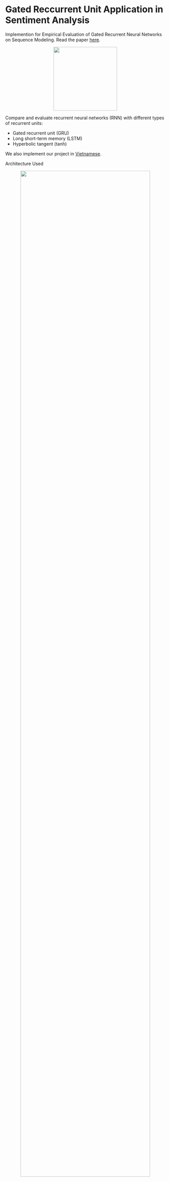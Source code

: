 # Gated Reccurrent Unit Application in Sentiment Analysis
Implemention for Empirical Evaluation of Gated Recurrent Neural Networks on Sequence Modeling. Read the paper [here](https://arxiv.org/pdf/1412.3555.pdf).

<p align="center">
    <img src='https://storage.googleapis.com/protonx-cloud-storage/transformer/protonx-transf.png' width=200 class="center">
</p>

Compare and evaluate recurrent neural networks (RNN) with different types of recurrent units: 
- Gated recurrent unit (GRU)
- Long short-term memory (LSTM)
- Hyperbolic tangent (tanh)

We also implement our project in [Vietnamese](https://docs.google.com/document/d/1GHZIDAyfCL2O-PVPVyQJdcQ8FxdkPGA4-AQd3cCYoMQ/edit?usp=sharing).

Architecture Used
<p align="center">
    <img src='./assets/architecture.png' width="90%" class="center">
</p>

Advisor: [Ngoc Nguyen](https://github.com/bangoc123)

Authors: [Duong Tran](https://github.com/ttduongtran), [Dung Nguyen](https://github.com/anhdungpro97), [Sang Nguyen](https://github.com/joeeislovely)



## I.  Setup Environment

- Step 1: Create the environment (Make sure you have installed the lastest [Miniconda](https://docs.conda.io/en/latest/miniconda.html))

```python
conda env create -f environment.yml
```

- Step 2: Activate the environment
```
conda activate gru
```

## II.  Set up your dataset

- Your dataset must be a `.csv` file.
- You should remember the directory where you put the dataset in order to use it for training.
	+ The default directory is `../data/..`.
	+ For example: `../data/IMDB_Dataset.csv`.
- You can use the default `IMDB_Dataset.csv` or `IMDB_Dataset_mini.csv` which are available in `../data`.
- More about the IMDB_Dataset at [Kaggle](https://www.kaggle.com/lakshmi25npathi/imdb-dataset-of-50k-movie-reviews). 

- If you use another dataset, remember that your dataset should be same as this architecture.

| data_name   |   data_label      |
|----------|:-------------:|
| Training sentence 1       |  label 1|
| Trainning sentence 2              |    label 2 |
| ...              |    ... |

- For example: `IMDB_Dataset.csv`

| review   |   sentiment      |
|----------|:-------------:|
| What a disappointment! Piper Perabo...       |  negative|
| I love this movie. It was one of my favorite m...             |    positive |
| ...              |    ... |
	

- References: [ProtonX-Transformer](https://github.com/bangoc123/transformer) and [ProtonX-NLPMixer](https://github.com/bangoc123/mlp-mixer)

## III. Training Process

Training script:


```python

!python train.py --epochs ${epochs} 
                --model-folder ${model_folder}
                --checkpoint-folder ${checkpoint_folder}
                --data-path ${data_path}
                --data-name ${data_name}
                --label-name ${label_name}
                --data-classes ${data_classes}
                --num-class ${num_classes}
                --model ${model} 
                --units ${units}
                --embedding-size ${embedding_size}
                --vocab-size ${vocab_size}
                --max-length ${max_length}
                --learning-rate ${learning_rate}
                --optimizer ${optimizer}
                --test-size ${test_size}
                --batch-size ${batch_size}
                --buffer-size ${buffer_size}

```

Example for `IMDB dataset`:

```python
!python train.py --epochs 20 --model gru --optimizer rmsprop --units 128 --embedding-size 128 --vocab-size=10000 --max-length 256 --learning-rate 0.0008  --test-size 0.2 --batch-size 32 --buffer-size 128
```

Example for others dataset:

```python
!python train.py --epochs 20 --model gru --learning-rate 0.0008 --optimizer rmsprop --model-folder /tmp/model/ --checkpoint-folder /tmp/checkpoints/ --data-path data/IMDB_Dataset.csv --data-name review  --label-name sentiment --data-classes {'negative': 0, 'positive': 1} --num-class 2 --units 128 --embedding-size 128 --vocab-size=10000 --max-length 256  --test-size 0.2 --batch-size 32 --buffer-size 128
```


There are some `important` arguments for the script you should consider when running it:
- `model-folder`: Directory model. (E.g. `tmp/model`)
- `checkpoint-folder`: Directory checkpoints. (E.g. `tmp/checkpoints`)
- `data-path`: The path of dataset (Must be csv format. E.g. `data/IMDB_Dataset.csv`)
- `data-name`: The folder of validation data
- `data-name`: Name of data column that having sentences will be train. (e.g. `review`)
- `label-name`:  Name of label column that having labels will be train. (e.g. `sentiment` )
- `data-classes`: Set of labels that you need to convert to categorical. (E.g. `{'negative': 0, 'positive': 1}`)
- `num-class`: Number of labels in your dataset. (e.g. `2` labels)
- `model`: Choose one model that you want to test including: `gru`, `lstm`, `tanh`. Default is `gru`
- `units`: Hidden dimension. Default is `128`
- `embedding-size`: Embedding dimension. Default is `128`
- `vocab-size`: Vocabulary size. Default is `10000`
- `max-length`: The maximum length of a sentence you want to keep when preprocessing. Default value `256`
- `learning-rate`: Learning rate. Default is `0.005`
- `optimizer`: Choose one optimizer that you want to apply, including: `rmsprop` and `adam`. Default is `rmsprop`
- `test-size`: Split to train (1-x) and test (x) dataset with ratio. Default is `0.2`
- `batch-size`: The batch size of the dataset. Default value `64`

## IV. Prediction Process

Ensure you already have trained for the `tmp/model/${model}` was created after successful training process. Use the script below to predict:

```python

!python predict.py --review-sentence ${The review sentence} 
                --model-path ${model directory}
                --data-path ${data_path}
                --data-name ${data_name}
                --data-classes ${data_classes}       
                --vocab-size ${vocab_size}
                --max-length ${max_length}

```
Using GRU model for predictions:

```python
!python predict.py --model-path tmp/model/gru.h5py --review-sentence "The plot of film is really good"
```

Other predictions with LSTM:

```python
!python predict.py --model-path tmp/model/lstm.h5py --review-sentence "The plot of film is really good"
```

## V. Result and Comparision

The arguments that we used for train:
- epoch: `10`
- loss: `rmsprop`
- metrics: `['accuracy', 'mse']`

### 1. GRU
```
...
Epoch 6/10
1250/1250 [==============================] - 325s 260ms/step - loss: 0.1785 - accuracy: 0.9317 - mse: 0.0511 - val_loss: 0.3023 - val_accuracy: 0.8936 - val_mse: 0.0836
Epoch 7/10
1250/1250 [==============================] - 326s 261ms/step - loss: 0.1621 - accuracy: 0.9388 - mse: 0.0459 - val_loss: 0.3329 - val_accuracy: 0.8818 - val_mse: 0.0924
Epoch 8/10
1250/1250 [==============================] - 326s 261ms/step - loss: 0.1460 - accuracy: 0.9434 - mse: 0.0414 - val_loss: 0.3247 - val_accuracy: 0.8863 - val_mse: 0.0864
Epoch 9/10
1250/1250 [==============================] - 323s 258ms/step - loss: 0.1310 - accuracy: 0.9507 - mse: 0.0368 - val_loss: 0.3278 - val_accuracy: 0.8841 - val_mse: 0.0878
Epoch 10/10
1250/1250 [==============================] - 322s 258ms/step - loss: 0.1149 - accuracy: 0.9572 - mse: 0.0318 - val_loss: 0.3633 - val_accuracy: 0.8818 - val_mse: 0.0919

```

### 2. LSTM
```
...
Epoch 6/10
1250/1250 [==============================] - 352s 281ms/step - loss: 0.4320 - accuracy: 0.8328 - mse: 0.1327 - val_loss: 0.4471 - val_accuracy: 0.8203 - val_mse: 0.1405
Epoch 7/10
1250/1250 [==============================] - 350s 280ms/step - loss: 0.4057 - accuracy: 0.8458 - mse: 0.1232 - val_loss: 0.4552 - val_accuracy: 0.8326 - val_mse: 0.1386
Epoch 8/10
1250/1250 [==============================] - 350s 280ms/step - loss: 0.3847 - accuracy: 0.8532 - mse: 0.1166 - val_loss: 0.4161 - val_accuracy: 0.8353 - val_mse: 0.1303
Epoch 9/10
1250/1250 [==============================] - 349s 280ms/step - loss: 0.3255 - accuracy: 0.8714 - mse: 0.0977 - val_loss: 0.3246 - val_accuracy: 0.8581 - val_mse: 0.0993
Epoch 10/10
1250/1250 [==============================] - 350s 280ms/step - loss: 0.2795 - accuracy: 0.8878 - mse: 0.0830 - val_loss: 0.3019 - val_accuracy: 0.8795 - val_mse: 0.0905

```
### 3. TANH
```
...
Epoch 6/10
1250/1250 [==============================] - 103s 83ms/step - loss: 0.6915 - accuracy: 0.5132 - mse: 0.2491 - val_loss: 0.6915 - val_accuracy: 0.5115 - val_mse: 0.2492
Epoch 7/10
1250/1250 [==============================] - 103s 82ms/step - loss: 0.6851 - accuracy: 0.5284 - mse: 0.2460 - val_loss: 0.6787 - val_accuracy: 0.5420 - val_mse: 0.2428
Epoch 8/10
1250/1250 [==============================] - 103s 82ms/step - loss: 0.6713 - accuracy: 0.5501 - mse: 0.2395 - val_loss: 0.6785 - val_accuracy: 0.5443 - val_mse: 0.2427
Epoch 9/10
1250/1250 [==============================] - 103s 82ms/step - loss: 0.6715 - accuracy: 0.5508 - mse: 0.2396 - val_loss: 0.6908 - val_accuracy: 0.5250 - val_mse: 0.2485
Epoch 10/10
1250/1250 [==============================] - 103s 82ms/step - loss: 0.6731 - accuracy: 0.5497 - mse: 0.2403 - val_loss: 0.6936 - val_accuracy: 0.5233 - val_mse: 0.2494

```

### 4. Results

- Base on the results of Training with 3 kinds of model, we explored that there are differences about the accuracy:
	+ Both GRU and LSTM have high efficiency with the highest `val_accuracy` is 0.8936 and 0.8795, respectively.    
	+ The tanh model is the opposite, which its `val_accuracy` is really low with just around 0.54 
- The results clearly demonstrated the superiority of the gated-RNN units; both the LSTM unit and GRU, over the traditional tanh method.
- However, we cannot make a concrete conclusion on which of the two gating units was better.

<!-- ## VI. Running Test

When you want to modify the model, you need to run the test to make sure your change does not affect the whole system.

In the `./folder-name` **(FIXME)** folder please run:

```bash
pytest
``` -->


